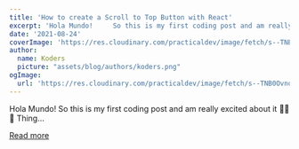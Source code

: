```yaml
---
title: 'How to create a Scroll to Top Button with React'
excerpt: 'Hola Mundo!     So this is my first coding post and am really excited about it 👩‍🎤✨  Thing...'
date: '2021-08-24'
coverImage: 'https://res.cloudinary.com/practicaldev/image/fetch/s--TNB0Ovnq--/c_imagga_scale,f_auto,fl_progressive,h_420,q_66,w_1000/https://dev-to-uploads.s3.amazonaws.com/uploads/articles/e6s8olvct9zlkxryyagc.gif'
author:
  name: Koders
  picture: "assets/blog/authors/koders.png"
ogImage:
  url: 'https://res.cloudinary.com/practicaldev/image/fetch/s--TNB0Ovnq--/c_imagga_scale,f_auto,fl_progressive,h_420,q_66,w_1000/https://dev-to-uploads.s3.amazonaws.com/uploads/articles/e6s8olvct9zlkxryyagc.gif'
---
```


Hola Mundo!     So this is my first coding post and am really excited about it 👩‍🎤✨  Thing...

[Read more](https://dev.to/silviaespanagil/how-to-create-a-scroll-to-top-button-with-react-17do)

